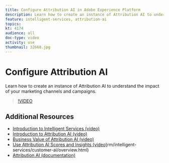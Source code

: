 ```yaml
---
title: Configure Attribution AI in Adobe Experience Platform
description: Learn how to create an instance of Attribution AI to understand the impact of your marketing channels and campaigns.
feature: intelligent-services, attribution-ai
topics:
kt: 4174
audience: all
doc-type: video
activity: use
thumbnail: 32668.jpg
---
```


# Configure Attribution AI

Learn how to create an instance of Attribution AI to understand the impact of your marketing channels and campaigns.

>[!VIDEO](https://video.tv.adobe.com/v/32668?quality=12&learn=on)

## Additional Resources

* [Introduction to Intelligent Services (video)](introduction-to-intelligent-services.md)
* [Introduction to Attribution AI (video)](introduction-to-attribution-ai.md)
* [Business Value of Attribution AI (video)](business-value-of-attribution-ai.md)
* [Use Attribution AI Scores and Insights (video)](use-attribution-ai-scores-and-insights.md)rm/intelligent-services/customer-ai/overview.html)
* [Attribution AI (documentation)](https://docs.adobe.com/content/help/en/experience-platform/intelligent-services/attribution-ai/overview.html)